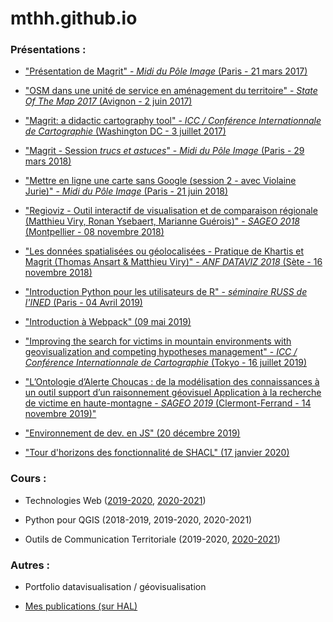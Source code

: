 # mthh.github.io


### Présentations :

- ["Présentation de Magrit" - *Midi du Pôle Image* (Paris - 21 mars 2017)](https://mthh.github.io/carto/)  

- ["OSM dans une unité de service en aménagement du territoire" - *State Of The Map 2017* (Avignon - 2 juin 2017)](https://mthh.github.io/sotm_riate/)  

- ["Magrit: a didactic cartography tool" - *ICC / Conférence Internationnale de Cartographie* (Washington DC - 3 juillet 2017)](https://mthh.github.io/icc17/)  

- ["Magrit - Session *trucs et astuces*" - *Midi du Pôle Image* (Paris - 29 mars 2018)](https://mthh.github.io/poleimage_magrit_180329/)  

- ["Mettre en ligne une carte sans Google (session 2 - avec Violaine Jurie)" - *Midi du Pôle Image* (Paris - 21 juin 2018)](https://mthh.github.io/poleimage_osm_180621/)  

- ["Regioviz - Outil interactif de visualisation et de comparaison régionale (Matthieu Viry, Ronan Ysebaert, Marianne Guérois)" - *SAGEO 2018* (Montpellier - 08 novembre 2018)](http://riate.cnrs.fr/wp-content/uploads/2019/01/20181108_Regioviz_SAGEO.pdf)  

- ["Les données spatialisées ou géolocalisées - Pratique de Khartis et Magrit (Thomas Ansart & Matthieu Viry)" - *ANF DATAVIZ 2018* (Sète - 16 novembre 2018)]()  

- ["Introduction Python pour les utilisateurs de R" - *séminaire RUSS de l'INED* (Paris - 04 Avril 2019)](https://mthh.github.io/RUSS_190404/)  

- ["Introduction à Webpack" (09 mai 2019)](https://mthh.github.io/intro_webpack_190509/)

- ["Improving the search for victims in mountain environments with geovisualization and competing hypotheses management" - *ICC / Conférence Internationnale de Cartographie* (Tokyo - 16 juillet 2019)](https://mthh.github.io/icc19/ViryEtAl_choucas_icc19_prez.pdf)  

- ["L’Ontologie d’Alerte Choucas : de la modélisation des connaissances à un outil support d’un raisonnement géovisuel Application à la recherche de victime en haute-montagne - *SAGEO 2019* (Clermont-Ferrand - 14 novembre 2019)"](https://mthh.github.io/sageo2019/)  

- ["Environnement de dev. en JS" (20 décembre 2019)](https://mthh.github.io/environnement_dev_js_20191220/)  

- ["Tour d'horizons des fonctionnalité de SHACL" (17 janvier 2020)](https://mthh.github.io/shacl_intro_20200117/)


### Cours :

- Technologies Web ([2019-2020](), [2020-2021]())

- Python pour QGIS (2018-2019, 2019-2020, 2020-2021)

- Outils de Communication Territoriale (2019-2020, [2020-2021]())


### Autres :

- Portfolio datavisualisation / géovisualisation

- [Mes publications (sur HAL)](https://hal.archives-ouvertes.fr/search/index/?q=%2A&authIdHal_s=matthieu-viry)
